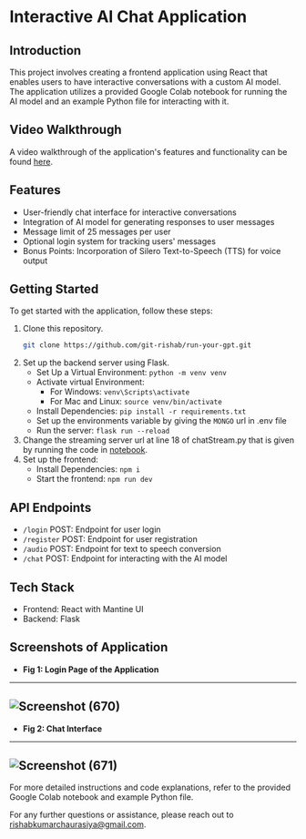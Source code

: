 # Interactive AI Chat Application

## Introduction

This project involves creating a frontend application using React that enables users to have interactive conversations with a custom AI model. The application utilizes a provided Google Colab notebook for running the AI model and an example Python file for interacting with it.

## Video Walkthrough

A video walkthrough of the application's features and functionality can be found [here](https://drive.google.com/file/d/1tScaxRKfHUBE8zI-uFX1Z67fYY9dANlf/view).

## Features

- User-friendly chat interface for interactive conversations
- Integration of AI model for generating responses to user messages
- Message limit of 25 messages per user
- Optional login system for tracking users' messages
- Bonus Points: Incorporation of Silero Text-to-Speech (TTS) for voice output

## Getting Started

To get started with the application, follow these steps:

1. Clone this repository.
   ```bash
   git clone https://github.com/git-rishab/run-your-gpt.git
2. Set up the backend server using Flask.
   - Set Up a Virtual Environment: `python -m venv venv`
   - Activate virtual Environment:
       - For Windows: `venv\Scripts\activate`
       - For Mac and Linux: `source venv/bin/activate`
    - Install Dependencies: `pip install -r requirements.txt`
    - Set up the environments variable by giving the `MONGO` url in .env file
    - Run the server: `flask run --reload`
3. Change the streaming server url at line 18 of chatStream.py that is given by running the code in [notebook](https://colab.research.google.com/drive/1BkL7zYVYtn0JPYKMPJ0tJmK-zMtINx0P?usp=sharing).
4. Set up the frontend:
   - Install Dependencies: `npm i`
   - Start the frontend: `npm run dev`

## API Endpoints

- `/login` POST: Endpoint for user login
- `/register` POST: Endpoint for user registration
- `/audio` POST: Endpoint for text to speech conversion
- `/chat` POST: Endpoint for interacting with the AI model

## Tech Stack

- Frontend: React with Mantine UI
- Backend: Flask

## Screenshots of Application
- **Fig 1: Login Page of the Application**
---
![Screenshot (670)](https://github.com/git-rishab/run-your-gpt/assets/114337213/afadfdb7-63a3-4ac7-9d2e-87d78e5ddd2b)
---
- **Fig 2: Chat Interface**
---
![Screenshot (671)](https://github.com/git-rishab/run-your-gpt/assets/114337213/e67443a5-b096-4362-8533-0a316ce785be)
---


For more detailed instructions and code explanations, refer to the provided Google Colab notebook and example Python file.

For any further questions or assistance, please reach out to [rishabkumarchaurasiya@gmail.com](mailto:rishabkumarchaurasiya@gmail.com).
